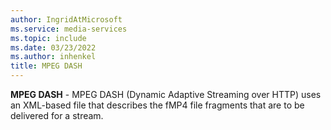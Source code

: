 ```yaml
---
author: IngridAtMicrosoft
ms.service: media-services
ms.topic: include
ms.date: 03/23/2022
ms.author: inhenkel
title: MPEG DASH
---
```


**MPEG DASH** - MPEG DASH (Dynamic Adaptive Streaming over HTTP) uses an XML-based file that describes the fMP4 file fragments that are to be delivered for a stream.
